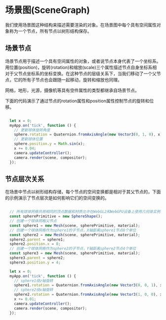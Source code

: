 # 场景图(SceneGraph)

我们使用场景图这种结构来描述需要渲染的对象。在场景图中每个具有空间属性对象称为一个节点，所有节点以树形结构保存。

## 场景节点

场景节点用于描述一个具有空间属性的对象，或者说节点本身代表了一个坐标系。用位置(position)，旋转(rotation)和缩放(scale)三个属性描述节点自身坐标系相对于父节点坐标系的坐标变换。在这种节点的层级关系下，当我们移动了一个父节点，它的所有子节点也会跟随一起移动，旋转和缩放也同理。

网格，地形，光源，摄像机等具有空件属性的类型都继承自场景节点。

下面的代码演示了通过节点的rotation属性和position属性控制节点的旋转和位移。

```javascript

  let x = 0;
  myApp.on('tick', function () {
    // 更新球体旋转角度
    sphere.rotation = Quaternion.fromAxisAngle(new Vector3(0, 1, 0), x);
    // 更新球体位置
    sphere.position.y = Math.sin(x);
    x += 0.04;
    camera.updateController();
    camera.render(scene, compositor);
  });

```

<div class="showcase" case="tut-7"></div>

## 节点层次关系

在场景中节点以树形结构存储，每个节点的空间变换都是相对于其父节点的，下面的示例演示了节点层次是如何影响它们的空间变换的。

```javascript

  // 所有球体网格共用相同的顶点数据和材质允许在WebGL2和WebGPU设备上使用几何体实例化渲染
  const spherePrimitive = new SphereShape();
  // 创建一个球体网格父节点
  const sphere1 = new Mesh(scene, spherePrimitive, material);
  // 创建一个球体网格作为sphere1的子节点，X轴距离sphere1节点8个单位
  const sphere2 = new Mesh(scene, spherePrimitive, material);
  sphere2.parent = sphere1;
  sphere2.position.x = 8;
  // 创建一个球体网格作为sphere2的子节点，Y轴距离sphere2节点4个单位
  const sphere3 = new Mesh(scene, spherePrimitive, material);
  sphere3.parent = sphere2;
  sphere3.position.y = 4;

  let x = 0;
  myApp.on('tick', function () {
    // sphere1绕z轴旋转
    sphere1.rotation = Quaternion.fromAxisAngle(new Vector3(0, 0, 1), x);
    // sphere2绕x轴旋转
    sphere2.rotation = Quaternion.fromAxisAngle(new Vector3(1, 0, 0), x * 8);
    x += 0.01;
    camera.updateController();
    camera.render(scene, compositor);
  });

```

<div class="showcase" case="tut-8"></div>
